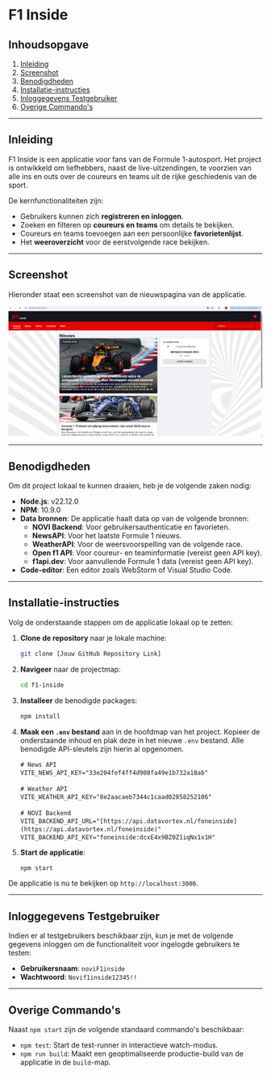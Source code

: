 # F1 Inside

## Inhoudsopgave
1. [Inleiding](#inleiding)
2. [Screenshot](#screenshot)
3. [Benodigdheden](#benodigdheden)
4. [Installatie-instructies](#installatie-instructies)
5. [Inloggegevens Testgebruiker](#inloggegevens-testgebruiker)
6. [Overige Commando's](#overige-commandos)

---

## Inleiding
F1 Inside is een applicatie voor fans van de Formule 1-autosport. Het project is ontwikkeld om liefhebbers, naast de live-uitzendingen, te voorzien van alle ins en outs over de coureurs en teams uit de rijke geschiedenis van de sport.

De kernfunctionaliteiten zijn:
* Gebruikers kunnen zich **registreren en inloggen**.
* Zoeken en filteren op **coureurs en teams** om details te bekijken.
* Coureurs en teams toevoegen aan een persoonlijke **favorietenlijst**.
* Het **weeroverzicht** voor de eerstvolgende race bekijken.

---

## Screenshot
Hieronder staat een screenshot van de nieuwspagina van de applicatie.

![Screenshot van de F1 Inside nieuwspagina](https://github.com/jeffrey-ho1/f1-inside-react-project/blob/main/public/Images/Screenshot-news-page.png?raw=true)

---

## Benodigdheden
Om dit project lokaal te kunnen draaien, heb je de volgende zaken nodig:

* **Node.js**: v22.12.0
* **NPM**: 10.9.0
* **Data bronnen**: De applicatie haalt data op van de volgende bronnen:
    * **NOVI Backend**: Voor gebruikersauthenticatie en favorieten.
    * **NewsAPI**: Voor het laatste Formule 1 nieuws.
    * **WeatherAPI**: Voor de weersvoorspelling van de volgende race.
    * **Open f1 API**: Voor coureur- en teaminformatie (vereist geen API key).
    * **f1api.dev**: Voor aanvullende Formule 1 data (vereist geen API key).
* **Code-editor**: Een editor zoals WebStorm of Visual Studio Code.

---

## Installatie-instructies
Volg de onderstaande stappen om de applicatie lokaal op te zetten:

1.  **Clone de repository** naar je lokale machine:
    ```bash
    git clone [Jouw GitHub Repository Link]
    ```
2.  **Navigeer** naar de projectmap:
    ```bash
    cd f1-inside
    ```
3.  **Installeer** de benodigde packages:
    ```bash
    npm install
    ```
4.  **Maak een `.env` bestand** aan in de hoofdmap van het project. Kopieer de onderstaande inhoud en plak deze in het nieuwe `.env` bestand. Alle benodigde API-sleutels zijn hierin al opgenomen.
    ```env
    # News API
    VITE_NEWS_API_KEY="33e204fef4ff4d908fa49e1b732a18ab"

    # Weather API
    VITE_WEATHER_API_KEY="8e2aacaeb7344c1caad02858252106"
    
    # NOVI Backend
    VITE_BACKEND_API_URL="[https://api.datavortex.nl/foneinside](https://api.datavortex.nl/foneinside)"
    VITE_BACKEND_API_KEY="foneinside:dcxE4x9BZ0Z1iqNx1x1H"
    ```
5.  **Start de applicatie**:
    ```bash
    npm start
    ```
De applicatie is nu te bekijken op `http://localhost:3000`.

---

## Inloggegevens Testgebruiker
Indien er al testgebruikers beschikbaar zijn, kun je met de volgende gegevens inloggen om de functionaliteit voor ingelogde gebruikers te testen:

* **Gebruikersnaam**: `noviF1inside`
* **Wachtwoord**: `Novif1inside12345!!`

---

## Overige Commando's
Naast `npm start` zijn de volgende standaard commando's beschikbaar:

* `npm test`: Start de test-runner in interactieve watch-modus.
* `npm run build`: Maakt een geoptimaliseerde productie-build van de applicatie in de `build`-map.